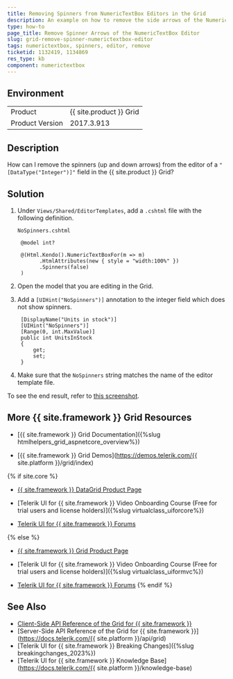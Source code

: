 ```yaml
---
title: Removing Spinners from NumericTextBox Editors in the Grid
description: An example on how to remove the side arrows of the NumericTextBox editor in the {{ site.product }} Grid.
type: how-to
page_title: Remove Spinner Arrows of the NumericTextBox Editor
slug: grid-remove-spinner-numerictextbox-editor
tags: numerictextbox, spinners, editor, remove
ticketid: 1132419, 1134869
res_type: kb
component: numerictextbox
---
```


## Environment

<table>
 <tr>
  <td>Product</td>
  <td>{{ site.product }} Grid</td>
 </tr>
 <tr>
  <td>Product Version</td>
  <td>2017.3.913</td>
 </tr>
</table>

## Description

How can I remove the spinners (up and down arrows) from the editor of a `"[DataType("Integer")]"` field in the {{ site.product }} Grid?

## Solution

1. Under `Views/Shared/EditorTemplates`, add a `.cshtml` file with the following definition.

	`NoSpinners.cshtml`

		@model int?

		@(Html.Kendo().NumericTextBoxFor(m => m)
		      .HtmlAttributes(new { style = "width:100%" })
		      .Spinners(false)
		)

1. Open the model that you are editing in the Grid.
1. Add a `[UIHint("NoSpinners")]` annotation to the integer field which does not show spinners.

		[DisplayName("Units in stock")]
		[UIHint("NoSpinners")]
		[Range(0, int.MaxValue)]
		public int UnitsInStock
		{
		    get;
		    set;
		}

1. Make sure that the `NoSpinners` string matches the name of the editor template file.

To see the end result, refer to [this screenshot](https://www.screencast.com/t/NpPf3qWtsD).

## More {{ site.framework }} Grid Resources

* [{{ site.framework }} Grid Documentation]({%slug htmlhelpers_grid_aspnetcore_overview%})

* [{{ site.framework }} Grid Demos](https://demos.telerik.com/{{ site.platform }}/grid/index)

{% if site.core %}
* [{{ site.framework }} DataGrid Product Page](https://www.telerik.com/aspnet-core-ui/grid)

* [Telerik UI for {{ site.framework }} Video Onboarding Course (Free for trial users and license holders)]({%slug virtualclass_uiforcore%})

* [Telerik UI for {{ site.framework }} Forums](https://www.telerik.com/forums/aspnet-core-ui)

{% else %}
* [{{ site.framework }} Grid Product Page](https://www.telerik.com/aspnet-mvc/grid)

* [Telerik UI for {{ site.framework }} Video Onboarding Course (Free for trial users and license holders)]({%slug virtualclass_uiformvc%})

* [Telerik UI for {{ site.framework }} Forums](https://www.telerik.com/forums/aspnet-mvc)
{% endif %}

## See Also

* [Client-Side API Reference of the Grid for {{ site.framework }}](https://docs.telerik.com/kendo-ui/api/javascript/ui/grid)
* [Server-Side API Reference of the Grid for {{ site.framework }}](https://docs.telerik.com/{{ site.platform }}/api/grid)
* [Telerik UI for {{ site.framework }} Breaking Changes]({%slug breakingchanges_2023%})
* [Telerik UI for {{ site.framework }} Knowledge Base](https://docs.telerik.com/{{ site.platform }}/knowledge-base)
